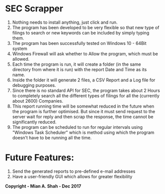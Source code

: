 
# SEC Scrapper

1.	Nothing needs to install anything, just click and run.
2.	The program has been developed to be very flexible so that new type of filings to search or new keywords can be included by simply typing them.
3.	The program has been successfully tested on Windows 10 - 64Bit system
4.	Windows Firewall will ask whether to Allow the program, which must be allowed.
5.	Each time the program is run, it will create a folder (in the same directory from where it is run) with the report Date and Time as its name. 
6.	Inside the folder it will generate 2 files, a CSV Report and a Log file for debugging purposes.
7.	Since there is no standard API for SEC, the program takes about 2 Hours to completely search all the different types of filings for all the (currently about 2600) Companies.
8.	This report running time will be somewhat reduced in the future when the program is further optimised. But since it must send request to the server wait for reply and then scrap the response, the time cannot be significantly reduced.
9.	The program can be scheduled to run for regular intervals using "Windows Task Scheduler" which is method using which the program doesn't have to be running all the time.

# Future Features:
1.	Send the generated reports to pre-defined e-mail addresses
2.	Have a user-friendly GUI which allows for greater flexibility



 **Copyright - Mian A. Shah - Dec 2017**